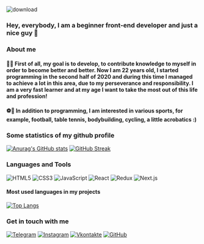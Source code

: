 ![download](https://user-images.githubusercontent.com/67102520/116004501-98013880-a60b-11eb-9129-faf57292081f.gif)

### Hey, everybody, I am a beginner front-end developer and just a nice guy 👋

### About me
#### 👨‍💻 First of all, my goal is to develop, to contribute knowledge to myself in order to become better and better. Now I am 22 years old, I started programming in the second half of 2020 and during this time I managed to achieve a lot in this area, due to my perseverance and responsibility. I am a very fast learner and at my age I want to take the most out of this life and profession!
#### ⚽️🏓 In addition to programming, I am interested in various sports, for example, football, table tennis, bodybuilding, cycling, a little acrobatics :)

### Some statistics of my github profile
[![Anurag's GitHub stats](https://github-readme-stats.vercel.app/api?username=desmond333&hide=issues&show_icons=true&theme=dark)](https://github.com/anuraghazra/github-readme-stats)
[![GitHub Streak](https://github-readme-streak-stats.herokuapp.com/?user=desmond333&theme=dark)](https://git.io/streak-stats)

### Languages and Tools
  ![HTML5](https://img.shields.io/badge/-HTML-090909?style=for-the-badge&logo=HTML5&logoColor=F16625)
  ![CSS3](https://img.shields.io/badge/-CSS-090909?style=for-the-badge&logo=CSS3&logoColor=2A65F0)
  ![JavaScript](https://img.shields.io/badge/-JavaScript-090909?style=for-the-badge&logo=JavaScript&logoColor=E9D54D)
  ![React](https://img.shields.io/badge/-React-090909?style=for-the-badge&logo=React&logoColor=00D8FF)
  ![Redux](https://img.shields.io/badge/-Redux-090909?style=for-the-badge&logo=Redux&logoColor=9371CB)
  ![Next.js](https://img.shields.io/badge/-Next.js-090909?style=for-the-badge&logo=Next.js&logoColor=green)
  
#### Most used languages in my projects
[![Top Langs](https://github-readme-stats.vercel.app/api/top-langs/?username=desmond333&hide=html,css&layout=compact)](https://github.com/anuraghazra/github-readme-stats)

### Get in touch with me
[![Telegram](https://img.shields.io/badge/-Telegram-090909?style=for-the-badge&logo=telegram&logoColor=27A0D9)](https://t.me/desmond333)
[![Instagram](https://img.shields.io/badge/-Instagram-090909?style=for-the-badge&logo=instagram&logoColor=B4068E)](https://instagram.com/_web._.pro.grammer_)
[![Vkontakte](https://img.shields.io/badge/-VK-090909?style=for-the-badge&logo=Vk&logoColor=4F7DB3)](https://vk.com/web_programmer2020)
[![GitHub](https://img.shields.io/badge/-GitHub-090909?style=for-the-badge&logo=github&logoColor=FFFFFF)](https://github.com/desmond333)
